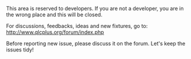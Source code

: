 This area is reserved to developers.
If you are not a developer, you are in the wrong place and this will be closed.

For discussions, feedbacks, ideas and new fixtures, go to:
http://www.qlcplus.org/forum/index.php

Before reporting new issue, please discuss it on the forum. Let's keep the issues tidy!

